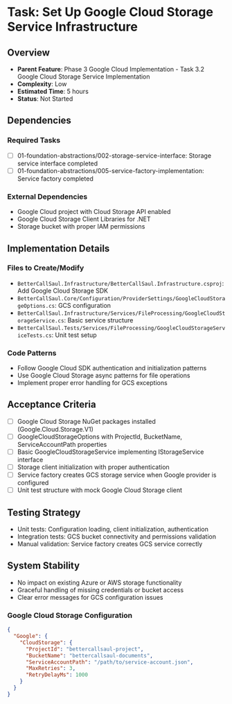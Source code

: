 # Task: Set Up Google Cloud Storage Service Infrastructure

## Overview
- **Parent Feature**: Phase 3 Google Cloud Implementation - Task 3.2 Google Cloud Storage Service Implementation
- **Complexity**: Low
- **Estimated Time**: 5 hours
- **Status**: Not Started

## Dependencies
### Required Tasks
- [ ] 01-foundation-abstractions/002-storage-service-interface: Storage service interface completed
- [ ] 01-foundation-abstractions/005-service-factory-implementation: Service factory completed

### External Dependencies
- Google Cloud project with Cloud Storage API enabled
- Google Cloud Storage Client Libraries for .NET
- Storage bucket with proper IAM permissions

## Implementation Details
### Files to Create/Modify
- `BetterCallSaul.Infrastructure/BetterCallSaul.Infrastructure.csproj`: Add Google Cloud Storage SDK
- `BetterCallSaul.Core/Configuration/ProviderSettings/GoogleCloudStorageOptions.cs`: GCS configuration
- `BetterCallSaul.Infrastructure/Services/FileProcessing/GoogleCloudStorageService.cs`: Basic service structure
- `BetterCallSaul.Tests/Services/FileProcessing/GoogleCloudStorageServiceTests.cs`: Unit test setup

### Code Patterns
- Follow Google Cloud SDK authentication and initialization patterns
- Use Google Cloud Storage async patterns for file operations
- Implement proper error handling for GCS exceptions

## Acceptance Criteria
- [ ] Google Cloud Storage NuGet packages installed (Google.Cloud.Storage.V1)
- [ ] GoogleCloudStorageOptions with ProjectId, BucketName, ServiceAccountPath properties
- [ ] Basic GoogleCloudStorageService implementing IStorageService interface
- [ ] Storage client initialization with proper authentication
- [ ] Service factory creates GCS storage service when Google provider is configured
- [ ] Unit test structure with mock Google Cloud Storage client

## Testing Strategy
- Unit tests: Configuration loading, client initialization, authentication
- Integration tests: GCS bucket connectivity and permissions validation
- Manual validation: Service factory creates GCS service correctly

## System Stability
- No impact on existing Azure or AWS storage functionality
- Graceful handling of missing credentials or bucket access
- Clear error messages for GCS configuration issues

### Google Cloud Storage Configuration
```json
{
  "Google": {
    "CloudStorage": {
      "ProjectId": "bettercallsaul-project",
      "BucketName": "bettercallsaul-documents",
      "ServiceAccountPath": "/path/to/service-account.json",
      "MaxRetries": 3,
      "RetryDelayMs": 1000
    }
  }
}
```